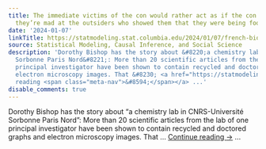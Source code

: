 ```yaml
---
title: The immediate victims of the con would rather act as if the con never happened.  Instead,
  they’re mad at the outsiders who showed them that they were being fooled.
date: '2024-01-07'
linkTitle: https://statmodeling.stat.columbia.edu/2024/01/07/french-bio-lab-research-scandal/
source: Statistical Modeling, Causal Inference, and Social Science
description: 'Dorothy Bishop has the story about &#8220;a chemistry lab in CNRS-Université
  Sorbonne Paris Nord&#8221;: More than 20 scientific articles from the lab of one
  principal investigator have been shown to contain recycled and doctored graphs and
  electron microscopy images. That &#8230; <a href="https://statmodeling.stat.columbia.edu/2024/01/07/french-bio-lab-research-scandal/">Continue
  reading <span class="meta-nav">&#8594;</span></a> ...'
disable_comments: true
---
```

Dorothy Bishop has the story about &#8220;a chemistry lab in CNRS-Université Sorbonne Paris Nord&#8221;: More than 20 scientific articles from the lab of one principal investigator have been shown to contain recycled and doctored graphs and electron microscopy images. That &#8230; <a href="https://statmodeling.stat.columbia.edu/2024/01/07/french-bio-lab-research-scandal/">Continue reading <span class="meta-nav">&#8594;</span></a> ...